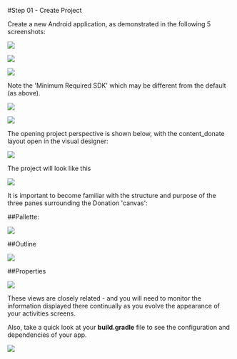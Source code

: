 #Step 01 - Create Project

Create a new Android application, as demonstrated in the following 5 screenshots:

![](../img/firstrun.png)

![](../img/lab2s101.png)

![](../img/lab2s102.png)

Note the 'Minimum Required SDK' which may be different from the default (as above).

![](../img/lab2s103.png)

![](../img/lab2s104.png)

The opening project perspective is shown below, with the content_donate layout open in the visual designer:

![](../img/lab2s105.png)

The project will look like this

![](../img/lab2s106.png)

It is important to become familiar with the structure and purpose of the three panes surrounding the Donation 'canvas':

##Pallette:

![](../img/lab2s107.png)

##Outline

![](../img/lab2s108.png)

##Properties

![](../img/lab2s109.png)

These views are closely related - and you will need to monitor the information displayed there continually as you evolve the appearance of your activities screens.

Also, take a quick look at your <b>build.gradle</b> file to see the configuration and dependencies of your app.

![](../img/lab2s110.png)




